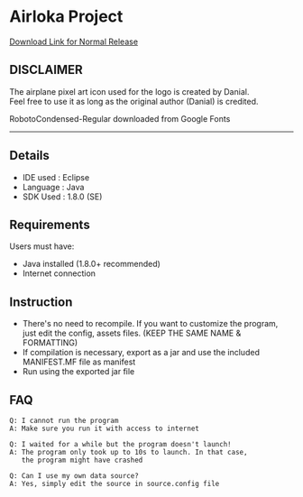 # Airloka Project

[Download Link for Normal Release](https://github.com/dfx81/Airloka/raw/master/Airloka.zip)  

## DISCLAIMER

The airplane pixel art icon used for the logo is created by Danial.  
Feel free to use it as long as the original author (Danial) is credited.  
  
RobotoCondensed-Regular downloaded from Google Fonts  

---

## Details

- IDE used : Eclipse
- Language : Java
- SDK Used : 1.8.0 (SE)

## Requirements

Users must have:
- Java installed (1.8.0+ recommended)
- Internet connection

## Instruction

- There's no need to recompile. If you want to customize the program,  
  just edit the config, assets files. (KEEP THE SAME NAME & FORMATTING)  
- If compilation is necessary, export as a jar and use the included  
  MANIFEST.MF file as manifest  
- Run using the exported jar file  

## FAQ

    Q: I cannot run the program  
    A: Make sure you run it with access to internet  
      
    Q: I waited for a while but the program doesn't launch!  
    A: The program only took up to 10s to launch. In that case,  
       the program might have crashed  
      
    Q: Can I use my own data source?  
    A: Yes, simply edit the source in source.config file

